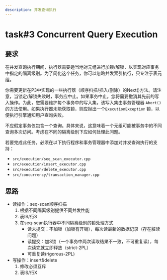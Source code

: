 ```yaml
---
description: 并发查询执行
---
```


# task#3 Concurrent Query Execution

## 要求

在并发查询执行期间，执行器需要适当地对元组进行加锁/解锁，以实现对应事务中指定的隔离级别。为了简化这个任务，你可以忽略并发索引执行，只专注于表元组。

你需要更新在P3中实现的一些执行器（顺序扫描/插入/删除）的Next()方法。请注意，当锁定/解锁失败时，事务应中止。如果事务中止，您将需要撤消其先前的写入操作。为此，您需要维护每个事务中的写入集，该写入集由事务管理器 `Abort()` 的方法使用。如果执行器未能获取锁，则应抛出一个`ExecutionException` 锁，以便执行引擎通知用户查询失败。

不应假定事务仅包含一个查询。具体来说，这意味着一个元组可能被事务中的不同查询多次访问。考虑在不同的隔离级别下应如何处理此问题。

若要完成此任务，必须在以下执行程序和事务管理器中添加对并发查询执行的支持：

* `src/execution/seq_scan_executor.cpp`
* `src/execution/insert_executor.cpp`
* `src/execution/delete_executor.cpp`
* `src/concurrency/transaction_manager.cpp`

## 思路

* 读操作：seq-scan顺序扫描
  1. 根据不同隔离级别提供不同并发性能
  2. 表IS/行S
  3. 在seq-scan执行器中不同隔离级别的锁处理方式
     * 读未提交：不加锁（加锁有开销），每次读最新的数据记录（存在脏读问题）
     * 读提交：加S锁（一个事务中两次读取结果不一致，不可重复读），每次读完就立即释放（strict-2PL）
     * 可重复读(rigorous-2PL)
* 写操作：insert\&delete
  1. 修改必须互斥
  2.  表IS/行X


